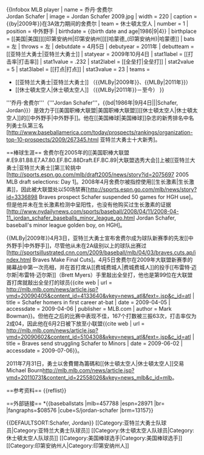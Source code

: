 {{Infobox MLB player
| name        = 乔丹·舍费尔<br />Jordan Schafer
| image       = Jordan Schafer 2009.jpg
| width       = 220
| caption     = {{by|2009年}}在3A效力期间的舍费尔
| team        = 休士頓太空人
| number      = 1
| position    = 中外野手
| birthdate   = {{birth date and age|1986|9|4}}
| birthplace  = [[美国|美国]][[印第安纳州|印第安纳州]][[哈蒙德_(印第安纳州)|哈蒙德]]
| bats        = 左
| throws      = 左
| debutdate   = 4月5日
| debutyear   = 2011年
| debutteam   = [[亚特兰大勇士|亚特兰大勇士]]
| statyear    = 2009年10月4日
| stat1label  = [[打击率|打击率]]
| stat1value  = .232
| stat2label  = [[全垒打|全垒打]]
| stat2value  = 5
| stat3label  = [[打点|打点]]
| stat3value  = 23
| teams       = <nowiki></nowiki>
* [[亚特兰大勇士|亚特兰大勇士]] （{{MLBy|2009年}}、{{MLBy|2011年}}）
* [[休士頓太空人|休士頓太空人]] （{{MLBy|2011年}}－至今）
}}

'''乔丹·舍费尔'''（'''Jordan Schafer'''，{{bd|1986年|9月4日|||Schafer, Jordan}}）是效力于[[美国职棒大联盟|美国职棒大联盟]][[休士頓太空人|休士頓太空人]]的[[中外野手|中外野手]]。他在[[美国棒球|美国棒球]]杂志的新秀排名中名列勇士队第三名<ref>[http://www.baseballamerica.com/today/prospects/rankings/organization-top-10-prospects/2009/267345.html 亚特兰大勇士十大新秀]</ref>。

==棒球生涯==
舍费尔在2005年的[[美国职棒大联盟#.E9.81.B8.E7.A7.80.EF.BC.88Draft.EF.BC.89|大联盟选秀大会]]上被[[亚特兰大勇士|亚特兰大勇士]]第三轮挑中<ref>[http://sports.espn.go.com/mlb/draft2005/news/story?id=2075697 2005 MLB draft selections: Day 1]</ref>。2008年4月舍费尔被指控使用[[生长激素|生长激素]]，因此被大联盟处以50场禁赛<ref>[http://sports.espn.go.com/mlb/news/story?id=3336898 Braves prospect Schafer suspended 50 games for HGH use]</ref>。但是他并未在生长激素检测中呈阳性，也没有他购买过生长激素的证据<ref>[http://www.nydailynews.com/sports/baseball/2008/04/11/2008-04-11_jordan_schafer_baseballs_minor_league_go.html Jordan Schafer, baseball's minor league golden boy, on HGH]</ref>。

{{MLBy|2009年}}4月3日，亚特兰大勇士宣布舍费尔成为球队新赛季的先发[[中外野手|中外野手]]，尽管他从未在2A级别以上的球队出赛过<ref>[http://sportsillustrated.cnn.com/2009/baseball/mlb/04/03/braves.cuts.ap/index.html Braves Make Final Cuts]</ref>。4月5日舍费尔在2009年大联盟新赛季的揭幕战中第一次亮相，并在首打席从[[费城费城人|费城费城人]]的投手[[布雷特·迈尔斯|布雷特·迈尔斯]]（Brett Myers）手里敲出全垒打，他也是第99位在大联盟首打席就敲出全垒打的球员<ref>{{cite web | url = http://mlb.mlb.com/news/article.jsp?ymd=20090405&content_id=4133640&vkey=news_atl&fext=.jsp&c_id=atl | title = Schafer homers in first career at-bat | date = 2009-04-05 | accessdate = 2009-04-06 | publisher = MLB.com | author = Mark Bowman}}</ref>。但他在之后的比赛中表现不佳，167个打数被三振63次，打击率仅为2成04，因此他在6月2日被下放至小联盟<ref>{{cite web | url = http://mlb.mlb.com/news/article.jsp?ymd=20090602&content_id=5104308&vkey=news_atl&fext=.jsp&c_id=atl | title = Braves send struggling Schafer to Minors | date = 2009-06-02 | accessdate = 2009-07-06}}</ref>。

2011年7月31日，勇士以舍費爾為籌碼和[[休士頓太空人|休士頓太空人]]交易Michael Bourn<ref>http://mlb.mlb.com/news/article.jsp?ymd=20110731&content_id=22558026&vkey=news_mlb&c_id=mlb</ref>。

==参考资料==
{{reflist}}

==外部链接==
*{{baseballstats |mlb=457788 |espn=28971 |br= |fangraphs=$08576 |cube=S/jordan-schafer |brm=13157}}

{{DEFAULTSORT:Schafer, Jordan}}
[[Category:亚特兰大勇士队球员|Category:亚特兰大勇士队球员]]
[[Category:休士頓太空人队球员|Category:休士頓太空人队球员]]
[[Category:美国棒球选手|Category:美国棒球选手]]
[[Category:印第安纳州人|Category:印第安纳州人]]